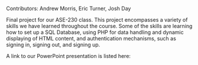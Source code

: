 Contributors: Andrew Morris, Eric Turner, Josh Day

Final project for our ASE-230 class. This project encompasses a variety of skills we have learned throughout the course. Some of the skills are learning how to set up a SQL Database, using PHP for data handling and dynamic displaying
of HTML content, and authentication mechanisms, such as signing in, signing out, and signing up. 

A link to our PowerPoint presentation is listed here: 
